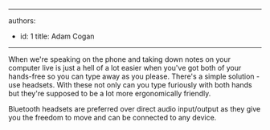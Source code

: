 

---
authors:
  - id: 1
    title: Adam Cogan
---




<span class='intro'> <p class="ssw15-rteElement-P">When we're speaking on the phone and taking down notes on your computer live is just a hell of a lot easier when you've got both of your hands-free so you can type away as you please. There's a simple solution - use headsets. With these not only can you type furiously with both hands but they're supposed to be a lot more ergonomically friendly.<br></p> </span>

<p>Bluetooth headsets are preferred over direct audio input/output as they give you the freedom to move and can be connected to any device. ​<br></p>


